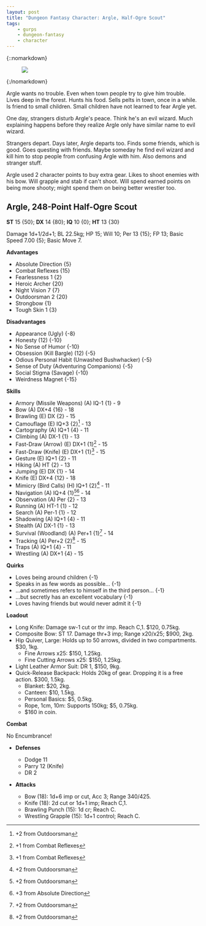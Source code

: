 ```yaml
---
layout: post
title: "Dungeon Fantasy Character: Argle, Half-Ogre Scout"
tags:
    - gurps
    - dungeon-fantasy
    - character
---
```


{::nomarkdown}
<figure class="center">
  <img src="{{ "/assets/argle.jpg" | absolute_url }}"/>
</figure>
{:/nomarkdown}

Argle wants no trouble. Even when town people try to give him trouble. Lives
deep in the forest. Hunts his food. Sells pelts in town, once in a while. Is
friend to small children. Small children have not learned to fear Argle
yet.

One day, strangers disturb Argle's peace. Think he's an evil wizard. Much
explaining happens before they realize Argle only have similar name to evil
wizard.

Strangers depart. Days later, Argle departs too. Finds some friends, which is
good. Goes questing with friends. Maybe someday he find evil wizard and kill him
to stop people from confusing Argle with him. Also demons and stranger stuff.

Argle used 2 character points to buy extra gear. Likes to shoot enemies with his
bow. Will grapple and stab if can't shoot. Will spend earned points on being
more shooty; might spend them on being better wrestler too.

## Argle, 248-Point Half-Ogre Scout

**ST** 15 {50}; **DX** 14 {80}; **IQ** 10 {0}; **HT** 13 {30}

Damage 1d+1/2d+1; BL 22.5kg; HP 15; Will 10; Per 13 {15}; FP 13; Basic Speed
7.00 {5}; Basic Move 7.

**Advantages**

- Absolute Direction {5}
- Combat Reflexes {15}
- Fearlessness 1 {2}
- Heroic Archer {20}
- Night Vision 7 {7}
- Outdoorsman 2 {20}
- Strongbow {1}
- Tough Skin 1 {3}

**Disadvantages**

- Appearance (Ugly) {-8}
- Honesty (12) {-10}
- No Sense of Humor {-10}
- Obsession (Kill Bargle) (12) {-5}
- Odious Personal Habit (Unwashed Bushwhacker) {-5}
- Sense of Duty (Adventuring Companions) {-5}
- Social Stigma (Savage) {-10}
- Weirdness Magnet {-15}

**Skills**

- Armory (Missile Weapons) (A) IQ-1 {1} - 9
- Bow (A) DX+4 {16} - 18
- Brawling (E) DX {2} - 15
- Camouflage (E) IQ+3 {2}[^1] - 13
- Cartography (A) IQ+1 {4} - 11
- Climbing (A) DX-1 {1} - 13
- Fast-Draw (Arrow) (E) DX+1 {1}[^2] - 15
- Fast-Draw (Knife) (E) DX+1 {1}[^2] - 15
- Gesture (E) IQ+1 {2} - 11
- Hiking (A) HT {2} - 13
- Jumping (E) DX {1} - 14
- Knife (E) DX+4 {12} - 18
- Mimicry (Bird Calls) (H) IQ+1 {2}[^1] - 11
- Navigation (A) IQ+4 {1}[^1][^3] - 14
- Observation (A) Per {2} - 13
- Running (A) HT-1 {1} - 12
- Search (A) Per-1 {1} - 12
- Shadowing (A) IQ+1 {4} - 11
- Stealth (A) DX-1 {1} - 13
- Survival (Woodland) (A) Per+1 {1}[^1] - 14
- Tracking (A) Per+2 {2}[^1] - 15
- Traps (A) IQ+1 {4} - 11
- Wrestling (A) DX+1 {4} - 15

**Quirks**

- Loves being around children {-1}
- Speaks in as few words as possible... {-1}
- ...and sometimes refers to himself in the third person... {-1}
- ...but secretly has an excellent vocabulary {-1}
- Loves having friends but would never admit it {-1}

**Loadout**

- Long Knife: Damage sw-1 cut or thr imp. Reach C,1. $120, 0.75kg.
- Composite Bow: ST 17. Damage thr+3 imp; Range x20/x25; $900, 2kg.
- Hip Quiver, Large: Holds up to 50 arrows, divided in two compartments. $30,
  1kg.
  - Fine Arrows x25: $150, 1.25kg.
  - Fine Cutting Arrows x25: $150, 1.25kg.
- Light Leather Armor Suit: DR 1, $150, 9kg.
- Quick-Release Backpack: Holds 20kg of gear. Dropping it is a free
  action. $300, 1.5kg.
  - Blanket: $20, 2kg.
  - Canteen: $10, 1.5kg.
  - Personal Basics: $5, 0.5kg.
  - Rope, 1cm, 10m: Supports 150kg; $5, 0.75kg.
  - $160 in coin.

**Combat**

No Encumbrance!

- **Defenses**

  - Dodge 11
  - Parry 12 (Knife)
  - DR 2

- **Attacks**

  - Bow (18): 1d+6 imp or cut, Acc 3; Range 340/425.
  - Knife (18): 2d cut or 1d+1 imp; Reach C,1.
  - Brawling Punch (15): 1d cr; Reach C.
  - Wrestling Grapple (15): 1d+1 control; Reach C.



[^1]: +2 from Outdoorsman
[^2]: +1 from Combat Reflexes
[^3]: +3 from Absolute Direction
